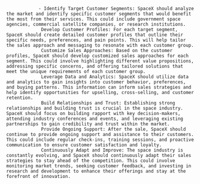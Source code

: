 				- Identify Target Customer Segments: SpaceX should analyze the market and identify specific customer segments that would benefit the most from their services. This could include government space agencies, commercial satellite companies, or research institutions.
				 Develop Customer Profiles: For each target segment, SpaceX should create detailed customer profiles that outline their specific needs, preferences, and pain points. This will help tailor the sales approach and messaging to resonate with each customer group.
				 Customize Sales Approaches: Based on the customer profiles, SpaceX should develop customized sales approaches for each segment. This could involve highlighting different value propositions, addressing specific concerns, and offering tailored solutions that meet the unique requirements of each customer group.
				 Leverage Data and Analytics: SpaceX should utilize data and analytics to gain insights into customer behavior, preferences, and buying patterns. This information can inform sales strategies and help identify opportunities for upselling, cross-selling, and customer retention.
				 Build Relationships and Trust: Establishing strong relationships and building trust is crucial in the space industry. SpaceX should focus on building rapport with key decision-makers, attending industry conferences and events, and leveraging existing partnerships to gain credibility and trust within the market.
				 Provide Ongoing Support: After the sale, SpaceX should continue to provide ongoing support and assistance to their customers. This could include regular check-ins, training sessions, and proactive communication to ensure customer satisfaction and loyalty.
				 Continuously Adapt and Improve: The space industry is constantly evolving, and SpaceX should continuously adapt their sales strategies to stay ahead of the competition. This could involve monitoring market trends, seeking customer feedback, and investing in research and development to enhance their offerings and stay at the forefront of innovation.



